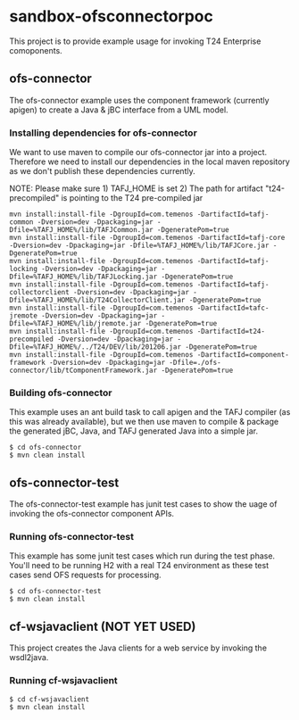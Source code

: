 sandbox-ofsconnectorpoc
=======================
This project is to provide example usage for invoking T24 Enterprise comoponents.

## ofs-connector

The ofs-connector example uses the component framework (currently apigen) to create a Java & jBC interface from a UML model.

### Installing dependencies for ofs-connector

We want to use maven to compile our ofs-connector jar into a project. Therefore we need to install our dependencies in the local maven repository as we don't publish these dependencies currently.

NOTE: Please make sure 1) TAFJ_HOME is set 2) The path for artifact "t24-precompiled" is pointing to the T24 pre-compiled jar

	mvn install:install-file -DgroupId=com.temenos -DartifactId=tafj-common -Dversion=dev -Dpackaging=jar -Dfile=%TAFJ_HOME%/lib/TAFJCommon.jar -DgeneratePom=true
	mvn install:install-file -DgroupId=com.temenos -DartifactId=tafj-core -Dversion=dev -Dpackaging=jar -Dfile=%TAFJ_HOME%/lib/TAFJCore.jar -DgeneratePom=true
	mvn install:install-file -DgroupId=com.temenos -DartifactId=tafj-locking -Dversion=dev -Dpackaging=jar -Dfile=%TAFJ_HOME%/lib/TAFJLocking.jar -DgeneratePom=true
	mvn install:install-file -DgroupId=com.temenos -DartifactId=tafj-collectorclient -Dversion=dev -Dpackaging=jar -Dfile=%TAFJ_HOME%/lib/T24CollectorClient.jar -DgeneratePom=true
	mvn install:install-file -DgroupId=com.temenos -DartifactId=tafc-jremote -Dversion=dev -Dpackaging=jar -Dfile=%TAFJ_HOME%/lib/jremote.jar -DgeneratePom=true
	mvn install:install-file -DgroupId=com.temenos -DartifactId=t24-precompiled -Dversion=dev -Dpackaging=jar -Dfile=%TAFJ_HOME%/../T24/DEV/lib/201206.jar -DgeneratePom=true
	mvn install:install-file -DgroupId=com.temenos -DartifactId=component-framework -Dversion=dev -Dpackaging=jar -Dfile=./ofs-connector/lib/tComponentFramework.jar -DgeneratePom=true


### Building ofs-connector
This example uses an ant build task to call apigen and the TAFJ compiler (as this was already available), but we then use maven to compile & package the generated jBC, Java, and TAFJ generated Java into a simple jar.

	$ cd ofs-connector
	$ mvn clean install

## ofs-connector-test

The ofs-connector-test example has junit test cases to show the uage of invoking the ofs-connector component APIs.

### Running ofs-connector-test
This example has some junit test cases which run during the test phase. You'll need to be running H2 with a real T24 environment as these test cases send OFS requests for processing.

	$ cd ofs-connector-test
	$ mvn clean install

## cf-wsjavaclient (NOT YET USED)
 
This project creates the Java clients for a web service by invoking the wsdl2java.

### Running cf-wsjavaclient

	$ cd cf-wsjavaclient
	$ mvn clean install

